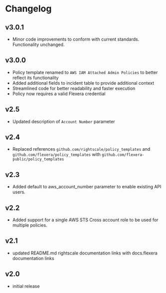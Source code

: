 # Changelog

## v3.0.1

- Minor code improvements to conform with current standards. Functionality unchanged.

## v3.0.0

- Policy template renamed to `AWS IAM Attached Admin Policies` to better reflect its functionality
- Added additional fields to incident table to provide additional context
- Streamlined code for better readability and faster execution
- Policy now requires a valid Flexera credential

## v2.5

- Updated description of `Account Number` parameter

## v2.4

- Replaced references `github.com/rightscale/policy_templates` and `github.com/flexera/policy_templates` with `github.com/flexera-public/policy_templates`

## v2.3

- Added default to aws_account_number parameter to enable existing API users.

## v2.2

- Added support for a single AWS STS Cross account role to be used for multiple policies.

## v2.1

- updated README.md rightscale documentation links with docs.flexera documentation links

## v2.0

- initial release
